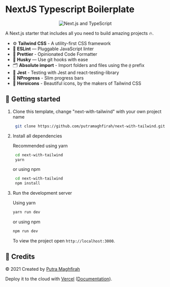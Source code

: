 # NextJS Typescript Boilerplate

<p align="center">
  <img src="https://user-images.githubusercontent.com/26466516/107675802-36216b80-6c77-11eb-8db1-4d3407dc53d9.png" alt="Next.js and TypeScript">
</p>

A Next.js starter that includes all you need to build amazing projects 🔥.

- ⚙️ **Tailwind CSS** - A utility-first CSS framework
- 📏 **ESLint** — Pluggable JavaScript linter
- 💖 **Prettier** - Opinionated Code Formatter
- 🐶 **Husky** — Use git hooks with ease
- 🗂 **Absolute import** - Import folders and files using the `@` prefix
- 🧪 **Jest** - Testing with Jest and react-testing-library
- 🌠 **NProgress** - Slim progress bars
- 🎨 **Heroicons** - Beautiful icons, by the makers of Tailwind CSS

## 🚀 Getting started

1. Clone this template, change "next-with-tailwind" with your own project name <br />

   ```bash
    git clone https://github.com/putramaghfirah/next-with-tailwind.git "next-with-tailwind"
   ```

2. Install all dependencies <br />

   Recommended using yarn

   ```bash
    cd next-with-tailwind
    yarn
   ```

   or using npm

   ```bash
    cd next-with-tailwind
    npm install
   ```

3. Run the development server <br />
   
   Using yarn 
    ```bash
    yarn run dev
    ```

   or using npm
    ```bash
    npm run dev
    ```

    To view the project open `http://localhost:3000`.

## 📝 Credits

&copy; 2021 Created by [Putra Maghfirah](https://github.com/putramaghfirah)


Deploy it to the cloud with [Vercel](https://vercel.com/new?utm_source=github&utm_medium=readme&utm_campaign=next-example) ([Documentation](https://nextjs.org/docs/deployment)).
